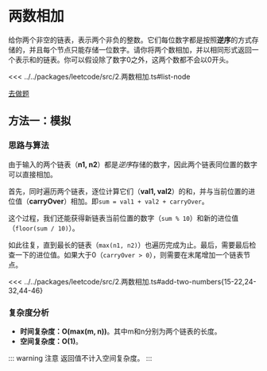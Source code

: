 # 两数相加

给你两个非空的链表，表示两个非负的整数。它们每位数字都是按照**逆序**的方式存储的，并且每个节点只能存储一位数字。请你将两个数相加，并以相同形式返回一个表示和的链表。你可以假设除了数字0之外，这两个数都不会以0开头。

<<< ../../packages/leetcode/src/2.两数相加.ts#list-node

[去做题](https://leetcode.cn/problems/add-two-numbers/description/)

## 方法一：模拟

### 思路与算法

由于输入的两个链表（**n1, n2**）都是*逆序*存储的数字，因此两个链表同位置的数字可以直接相加。

首先，同时遍历两个链表，逐位计算它们（**val1, val2**）的和，并与当前位置的进位值（**carryOver**）相加。即`sum = val1 + val2 + carryOver`。

这个过程，我们还能获得新链表当前位置的数字（`sum % 10`）和新的进位值（`floor(sum / 10)`）。

如此往复，直到最长的链表（`max(n1, n2)`）也遍历完成为止。最后，需要最后检查一下的进位值。如果大于0（`carryOver > 0`），则需要在末尾增加一个链表节点。

<<< ../../packages/leetcode/src/2.两数相加.ts#add-two-numbers{15-22,24-32,44-46}

### 复杂度分析

- **时间复杂度：O(max(m, n))**。其中m和n分别为两个链表的长度。
- **空间复杂度：O(1)**。

::: warning 注意
返回值不计入空间复杂度。
:::
